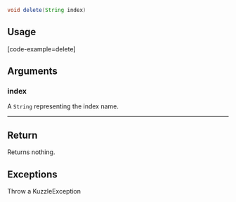 ``` java
void delete(String index)
```

## Usage

[code-example=delete]

## Arguments

### index

A `String` representing the index name.

---

## Return

Returns nothing.

## Exceptions

Throw a KuzzleException
